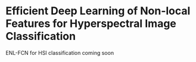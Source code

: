 # Efficient Deep Learning of Non-local Features for Hyperspectral Image Classification 
ENL-FCN for HSI classification
coming soon
